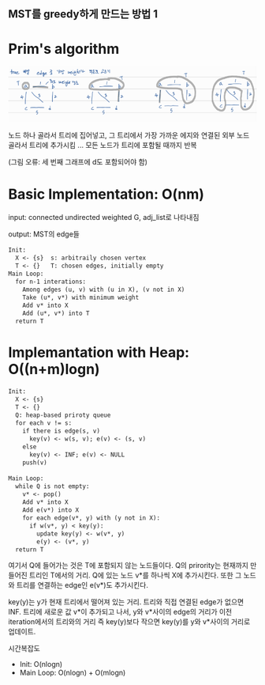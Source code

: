 ## MST를 greedy하게 만드는 방법 1

# Prim's algorithm

![image-20230614125929853](./image/image-20230614125929853.png)

노드 하나 골라서 트리에 집어넣고, 그 트리에서 가장 가까운 에지와 연결된 외부 노드 골라서 트리에 추가시킴 ... 모든 노드가 트리에 포함될 때까지 반복

(그림 오류: 세 번째 그래프에 d도 포함되어야 함)



# Basic Implementation: O(nm)

input: connected undirected weighted G, adj_list로 나타내짐

output: MST의 edge들

```
Init: 
  X <- {s}  s: arbitraily chosen vertex
  T <- {}   T: chosen edges, initially empty
Main Loop:
  for n-1 interations:
    Among edges (u, v) with (u in X), (v not in X)
    Take (u*, v*) with minimum weight
    Add v* into X
    Add (u*, v*) into T
  return T
```





# Implemantation with Heap: O((n+m)logn)

```
Init:
  X <- {s}
  T <- {}
  Q: heap-based priroty queue
  for each v != s:
    if there is edge(s, v)
      key(v) <- w(s, v); e(v) <- (s, v)
    else
      key(v) <- INF; e(v) <- NULL
    push(v)
    
Main Loop:
  while Q is not empty:
    v* <- pop()
    Add v* into X
    Add e(v*) into X
    for each edge(v*, y) with (y not in X):
      if w(v*, y) < key(y):
        update key(y) <- w(v*, y)
        e(y) <- (v*, y)
  return T

```

여기서 Q에 들어가는 것은 T에 포함되지 않는 노드들이다. Q의 prirority는 현재까지 만들어진 트리인 T에서의 거리. Q에 있는 노드 v*를 하나씩 X에 추가시킨다. 또한 그 노드와 트리를 연결하는 edge인 e(v\*)도 추가시킨다.

key(y)는 y가 현재 트리에서 떨어져 있는 거리. 트리와 직접 연결된 edge가 없으면 INF. 트리에 새로운 값 v\*이 추가되고 나서, y와 v\*사이의 edge의 거리가 이전 iteration에서의 트리와의 거리 즉 key(y)보다 작으면 key(y)를 y와 v*사이의 거리로 업데이트.

시간복잡도

- Init: O(nlogn)
- Main Loop: O(nlogn) + O(mlogn)

